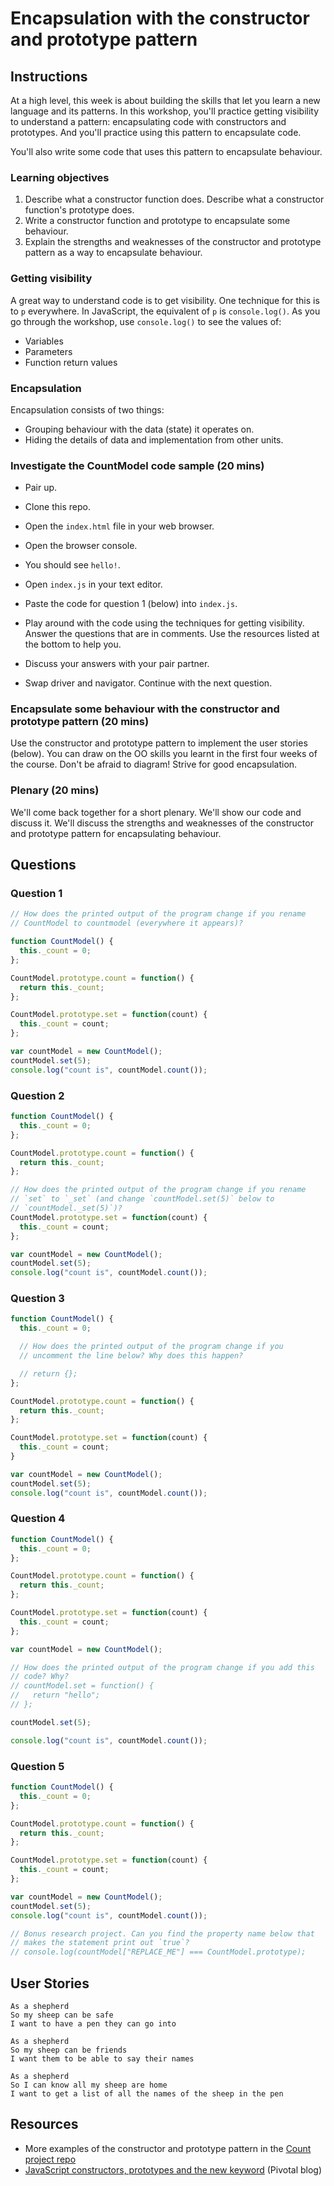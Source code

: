 # Encapsulation with the constructor and prototype pattern

## Instructions

At a high level, this week is about building the skills that let you learn a new language and its patterns.  In this workshop, you'll practice getting visibility to understand a pattern: encapsulating code with constructors and prototypes.  And you'll practice using this pattern to encapsulate code.

You'll also write some code that uses this pattern to encapsulate behaviour.

### Learning objectives

1. Describe what a constructor function does.  Describe what a constructor function's prototype does.
2. Write a constructor function and prototype to encapsulate some behaviour.
3. Explain the strengths and weaknesses of the constructor and prototype pattern as a way to encapsulate behaviour.

### Getting visibility

A great way to understand code is to get visibility.  One technique for this is to `p` everywhere.   In JavaScript, the equivalent of `p` is `console.log()`. As you go through the workshop, use `console.log()` to see the values of:

* Variables
* Parameters
* Function return values

### Encapsulation

Encapsulation consists of two things:

* Grouping behaviour with the data (state) it operates on.
* Hiding the details of data and implementation from other units.

### Investigate the CountModel code sample (20 mins)

* Pair up.

* Clone this repo.

* Open the `index.html` file in your web browser.

* Open the browser console.

* You should see `hello!`.

* Open `index.js` in your text editor.

* Paste the code for question 1 (below) into `index.js`.

* Play around with the code using the techniques for getting visibility. Answer the questions that are in comments.  Use the resources listed at the bottom to help you.

* Discuss your answers with your pair partner.

* Swap driver and navigator.  Continue with the next question.

### Encapsulate some behaviour with the constructor and prototype pattern (20 mins)

Use the constructor and prototype pattern to implement the user stories (below).  You can draw on the OO skills you learnt in the first four weeks of the course.  Don't be afraid to diagram! Strive for good encapsulation.

### Plenary (20 mins)

We'll come back together for a short plenary.  We'll show our code and discuss it.  We'll discuss the strengths and weaknesses of the constructor and prototype pattern for encapsulating behaviour.

## Questions

### Question 1

```js
// How does the printed output of the program change if you rename
// CountModel to countmodel (everywhere it appears)?

function CountModel() {
  this._count = 0;
};

CountModel.prototype.count = function() {
  return this._count;
};

CountModel.prototype.set = function(count) {
  this._count = count;
};

var countModel = new CountModel();
countModel.set(5);
console.log("count is", countModel.count());
```

### Question 2

```js
function CountModel() {
  this._count = 0;
};

CountModel.prototype.count = function() {
  return this._count;
};

// How does the printed output of the program change if you rename
// `set` to `_set` (and change `countModel.set(5)` below to
// `countModel._set(5)`)?
CountModel.prototype.set = function(count) {
  this._count = count;
};

var countModel = new CountModel();
countModel.set(5);
console.log("count is", countModel.count());
```

### Question 3

```js
function CountModel() {
  this._count = 0;

  // How does the printed output of the program change if you
  // uncomment the line below? Why does this happen?

  // return {};
};

CountModel.prototype.count = function() {
  return this._count;
};

CountModel.prototype.set = function(count) {
  this._count = count;
}

var countModel = new CountModel();
countModel.set(5);
console.log("count is", countModel.count());
```

### Question 4

```js
function CountModel() {
  this._count = 0;
};

CountModel.prototype.count = function() {
  return this._count;
};

CountModel.prototype.set = function(count) {
  this._count = count;
};

var countModel = new CountModel();

// How does the printed output of the program change if you add this
// code? Why?
// countModel.set = function() {
//   return "hello";
// };

countModel.set(5);

console.log("count is", countModel.count());
```

### Question 5

```js
function CountModel() {
  this._count = 0;
};

CountModel.prototype.count = function() {
  return this._count;
};

CountModel.prototype.set = function(count) {
  this._count = count;
};

var countModel = new CountModel();
countModel.set(5);
console.log("count is", countModel.count());

// Bonus research project. Can you find the property name below that
// makes the statement print out `true`?
// console.log(countModel["REPLACE_ME"] === CountModel.prototype);
```

## User Stories

```
As a shepherd
So my sheep can be safe
I want to have a pen they can go into
```

```
As a shepherd
So my sheep can be friends
I want them to be able to say their names
```

```
As a shepherd
So I can know all my sheep are home
I want to get a list of all the names of the sheep in the pen
```

## Resources

- More examples of the constructor and prototype pattern in the [Count project repo](https://github.com/maryrosecook/count)
- [JavaScript constructors, prototypes and the new keyword](https://blog.pivotal.io/labs/labs/javascript-constructors-prototypes-and-the-new-keyword) (Pivotal blog)
